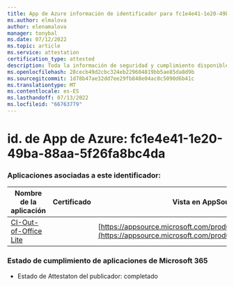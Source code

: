 ```yaml
---
title: App de Azure información de identificador para fc1e4e41-1e20-49ba-88aa-5f26fa8bc4da
ms.author: elmalova
author: elenamalova
manager: tonybal
ms.date: 07/12/2022
ms.topic: article
ms.service: attestation
certification_type: attested
description: Toda la información de seguridad y cumplimiento disponible para fc1e4e41-1e20-49ba-88aa-5f26fa8bc4da.
ms.openlocfilehash: 28cecb49d2cbc324eb229604819bb5ae85da8d9b
ms.sourcegitcommit: 1d78b47ae32dd7ee29fb848e04ac0c5090d6b41c
ms.translationtype: MT
ms.contentlocale: es-ES
ms.lasthandoff: 07/13/2022
ms.locfileid: "66763779"
---
```

# <a name="azure-app-id-fc1e4e41-1e20-49ba-88aa-5f26fa8bc4da"></a>id. de App de Azure: fc1e4e41-1e20-49ba-88aa-5f26fa8bc4da


### <a name="apps-associated-with-this-id"></a>Aplicaciones asociadas a este identificador:
| **Nombre de la aplicación** | **Certificado** | **Vista en AppSource** |
|--------------|---------------|-----------------------|
| [CI-Out-of-Office Lite](../forward/WA200002748.md) |  | [https://appsource.microsoft.com/product/office/WA200002748](https://appsource.microsoft.com/product/office/WA200002748) |

### <a name="microsoft-365-app-compliance-status"></a>Estado de cumplimiento de aplicaciones de Microsoft 365
- Estado de Attestaton del publicador: completado
